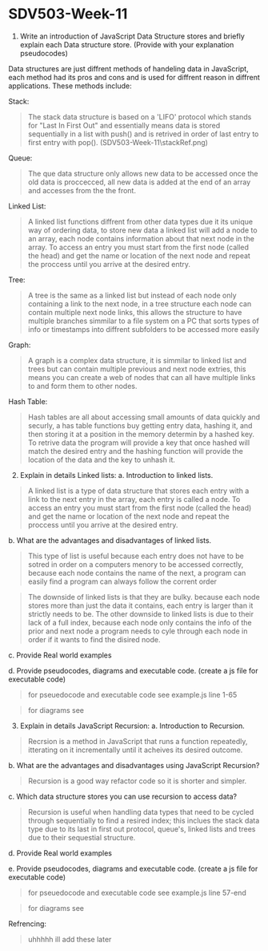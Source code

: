 # SDV503-Week-11
1.	Write an introduction of JavaScript Data Structure stores and briefly explain each Data structure store. (Provide with your explanation pseudocodes)  

Data structures are just diffrent methods of handeling data in JavaScript, each method had its pros and cons and is used for diffrent reason in diffrent applications. 
These methods include:

Stack:
>The stack data structure is based on a 'LIFO' protocol which stands for "Last In First Out" and essentially means data is stored sequentially in a list with push() and is retrived in order of last entry to first entry with pop().
(SDV503-Week-11\stackRef.png)


Queue:
>The que data structure only allows new data to be accessed once the old data is proccecced, all new data is added at the end of an array and accesses from the the front.

Linked List:
>A linked list functions diffrent from other data types due it its unique way of ordering data, to store new data a linked list will add a node to an array, each node contains information about that next node in the array. To access an entry you must start from the first node (called the head) and get the name or location of the next node and repeat the proccess until you arrive at the desired entry.

Tree:
>A tree is the same as a linked list but instead of each node only containing a link to the next node, in a tree structure each node can contain multiple next node links, this allows the structure to have multiple branches simmilar to a file system on  a PC that sorts types of info or timestamps into diffrent subfolders to be accessed more easily 

Graph:
>A graph is a complex data structure, it is simmilar to linked list and trees but can contain multiple previous and next node extries, this means you can create a web of nodes that can all have multiple links to and form them to other nodes.

Hash Table:
>Hash tables are all about accessing small amounts of data quickly and securly, a has table functions buy getting entry data, hashing it, and then storing it at a position in the memory determin by a hashed key. To retrive data the program will provide a key that once hashed will match the desired entry and the hashing function will provide the location of the data and the key to unhash it.

2.	Explain in details Linked lists:
a.	Introduction to linked lists.

>A linked list is a type of data structure that stores each entry with a link to the next entry in the array, each entry is called a node. To access an entry you must start from the first node (called the head) and get the name or location of the next node and repeat the proccess until you arrive at the desired entry.

b.	What are the advantages and disadvantages of linked lists.

>This type of list is useful because each entry does not have to be sotred in order on a computers menory to be accessed correctly, because each node contains the name of the next, a program can easily find a program can always follow the corrent order

>The downside of linked lists is that they are bulky. because each node stores more than just the data it contains, each entry is larger than it strictly needs to be. The other downside to linked lists is due to their lack of a full index, because each node only contains the info of the prior and next node a program needs to cyle through each node in order if it wants to find the disired node.

c.	Provide Real world examples



d.	Provide pseudocodes, diagrams and executable code. (create a js file for executable code)

>for pseuedocode and executable code see example.js line 1-65

>for diagrams see

3.	Explain in details JavaScript Recursion:
a.	Introduction to Recursion.

>Recrsion is a method in JavaScript that runs a function repeatedly, itterating on it incrementally until it acheives its desired outcome. 

b.	What are the advantages and disadvantages using JavaScript Recursion?

>Recursion is a good way refactor code so it is shorter and simpler.

c. Which data structure stores you can use recursion to access data?

>Recursion is useful when handling data types that need to be cycled through sequentially to find a resired index; this inclues the stack data type due to its last in first out protocol, queue's, linked lists and trees due to their sequestial structure.


d.	 Provide Real world examples



e.	Provide pseudocodes, diagrams and executable code. (create a js file for executable code)

>for pseuedocode and executable code see example.js line 57-end

>for diagrams see

Refrencing:
>uhhhhh
>ill add these later
